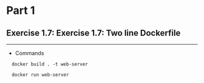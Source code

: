 # Part 1

## Exercise 1.7: Exercise 1.7: Two line Dockerfile
---
- Commands
``` shell
  docker build . -t web-server

  docker run web-server
```